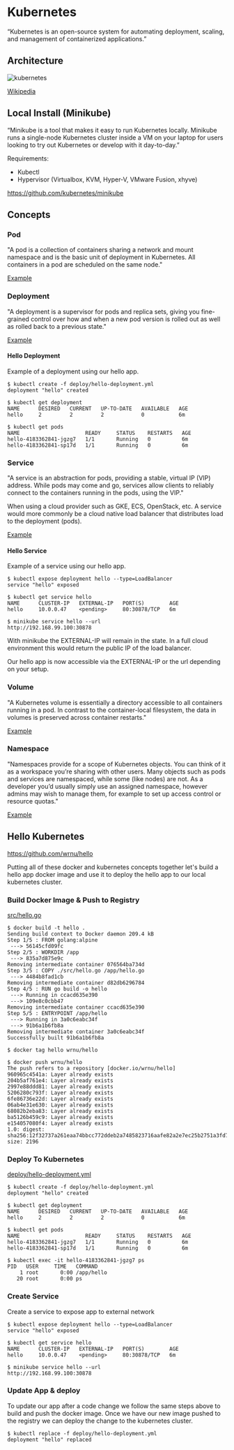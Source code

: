 # Kubernetes

“Kubernetes is an open-source system for automating deployment, scaling, and management of containerized applications.”

## Architecture

![kubernetes](https://upload.wikimedia.org/wikipedia/commons/thumb/b/be/Kubernetes.png/600px-Kubernetes.png "Kubernetes Architecture")

[Wikipedia](https://en.wikipedia.org/wiki/Kubernetes#Architecture)

## Local Install (Minikube)

“Minikube is a tool that makes it easy to run Kubernetes locally. Minikube runs a single-node Kubernetes cluster inside a VM on your laptop for users looking to try out Kubernetes or develop with it day-to-day.”

Requirements:
* Kubectl
* Hypervisor (Virtualbox, KVM, Hyper-V, VMware Fusion, xhyve)

https://github.com/kubernetes/minikube

## Concepts

### Pod

"A pod is a collection of containers sharing a network and mount namespace and is the basic unit of deployment in Kubernetes. All containers in a pod are scheduled on the same node."

[Example](http://kubernetesbyexample.com/pods/)

### Deployment

"A deployment is a supervisor for pods and replica sets, giving you fine-grained control over how and when a new pod version is rolled out as well as rolled back to a previous state."

[Example](http://kubernetesbyexample.com/deployments/)

#### Hello Deployment

Example of a deployment using our hello app.

```
$ kubectl create -f deploy/hello-deployment.yml
deployment "hello" created

$ kubectl get deployment
NAME      DESIRED   CURRENT   UP-TO-DATE   AVAILABLE   AGE
hello     2         2         2            0           6m

$ kubectl get pods
NAME                     READY     STATUS    RESTARTS   AGE
hello-4183362841-jgzg7   1/1       Running   0          6m
hello-4183362841-sp17d   1/1       Running   0          6m
```

### Service

"A service is an abstraction for pods, providing a stable, virtual IP (VIP) address. While pods may come and go, services allow clients to reliably connect to the containers running in the pods, using the VIP."

When using a cloud provider such as GKE, ECS, OpenStack, etc. A service would more commonly be a cloud native load balancer that distributes load to the deployment (pods).

[Example](http://kubernetesbyexample.com/services/)

#### Hello Service

Example of a service using our hello app.

```
$ kubectl expose deployment hello --type=LoadBalancer
service "hello" exposed

$ kubectl get service hello
NAME      CLUSTER-IP   EXTERNAL-IP   PORT(S)        AGE
hello     10.0.0.47    <pending>     80:30878/TCP   6m

$ minikube service hello --url
http://192.168.99.100:30878
```
With minikube the EXTERNAL-IP will remain in the <pending> state. In a full cloud environment this would return the public IP of the load balancer.

Our hello app is now accessible via the EXTERNAL-IP or the url depending on your setup.

### Volume

"A Kubernetes volume is essentially a directory accessible to all containers running in a pod. In contrast to the container-local filesystem, the data in volumes is preserved across container restarts."

[Example](http://kubernetesbyexample.com/volumes/)

### Namespace

"Namespaces provide for a scope of Kubernetes objects. You can think of it as a workspace you’re sharing with other users. Many objects such as pods and services are namespaced, while some (like nodes) are not. As a developer you’d usually simply use an assigned namespace, however admins may wish to manage them, for example to set up access control or resource quotas."

[Example](http://kubernetesbyexample.com/ns/)

## Hello Kubernetes

https://github.com/wrnu/hello

Putting all of these docker and kubernetes concepts together let's build a hello app docker image and use it to deploy the hello app to our local kubernetes cluster.

### Build Docker Image & Push to Registry

[src/hello.go](https://github.com/wrnu/hello/blob/dev/src/hello.go)

```
$ docker build -t hello .
Sending build context to Docker daemon 209.4 kB
Step 1/5 : FROM golang:alpine
 ---> 56145cfd09fc
Step 2/5 : WORKDIR /app
 ---> 835a7d875e9c
Removing intermediate container 076564ba734d
Step 3/5 : COPY ./src/hello.go /app/hello.go
 ---> 4484b8fad1cb
Removing intermediate container d82db6296784
Step 4/5 : RUN go build -o hello
 ---> Running in ccacd635e390
 ---> 109e8c0cbb47
Removing intermediate container ccacd635e390
Step 5/5 : ENTRYPOINT /app/hello
 ---> Running in 3a0c6eabc34f
 ---> 91b6a1b6fb8a
Removing intermediate container 3a0c6eabc34f
Successfully built 91b6a1b6fb8a

$ docker tag hello wrnu/hello

$ docker push wrnu/hello
The push refers to a repository [docker.io/wrnu/hello]
960965c4541a: Layer already exists
204b5af761e4: Layer already exists
2997e88ddd81: Layer already exists
5206280c793f: Layer already exists
6fe86736e22d: Layer already exists
06ab4e31e630: Layer already exists
68082b2eba83: Layer already exists
ba5126b459c9: Layer already exists
e154057080f4: Layer already exists
1.0: digest: sha256:12f32737a261eaa74bbcc772ddeb2a7485823716aafe82a2e7ec25b2751a3fd7 size: 2196
```
### Deploy To Kubernetes

[deploy/hello-deployment.yml](https://github.com/wrnu/hello/blob/dev/deploy/hello-deployment.yml)

```
$ kubectl create -f deploy/hello-deployment.yml
deployment "hello" created

$ kubectl get deployment
NAME      DESIRED   CURRENT   UP-TO-DATE   AVAILABLE   AGE
hello     2         2         2            0           6m

$ kubectl get pods
NAME                     READY     STATUS    RESTARTS   AGE
hello-4183362841-jgzg7   1/1       Running   0          6m
hello-4183362841-sp17d   1/1       Running   0          6m

$ kubectl exec -it hello-4183362841-jgzg7 ps
PID   USER     TIME   COMMAND
    1 root       0:00 /app/hello
   20 root       0:00 ps
```

### Create Service

Create a service to expose app to external network

```
$ kubectl expose deployment hello --type=LoadBalancer
service "hello" exposed

$ kubectl get service hello
NAME      CLUSTER-IP   EXTERNAL-IP   PORT(S)        AGE
hello     10.0.0.47    <pending>     80:30878/TCP   6m

$ minikube service hello --url
http://192.168.99.100:30878
```

### Update App & deploy

To update our app after a code change we follow the same steps above to build and push the docker image. Once we have our new image pushed to the registry we can deploy the change to the kubernetes cluster.

```
$ kubectl replace -f deploy/hello-deployment.yml
deployment "hello" replaced
```
